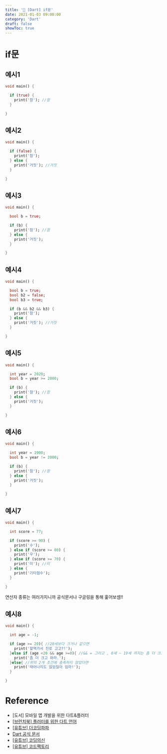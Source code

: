 ```yaml
---
title: '📖 [Dart] if문'
date: 2021-01-03 09:00:00
category: 'Dart'
draft: false
showToc: true
---
```


# if문

## 예시1

```dart
void main() {

  if (true) {
    print('참'); //참
  }

}
```

## 예시2

```dart
void main() {

  if (false) {
    print('참');
  } else {
    print('거짓'); //거짓
  }

}
```

## 예시3

```dart
void main() {

  bool b = true;

  if (b) {
    print('참'); //참
  } else {
    print('거짓');
  }

}
```

## 예시4

```dart
void main() {

  bool b = true;
  bool b2 = false;
  bool b3 = true;

  if (b && b2 && b3) {
    print('참');
  } else {
    print('거짓'); //거짓
  }

}
```

## 예시5

```dart
void main() {

  int year = 2020;
  bool b = year >= 2000;

  if (b) {
    print('참'); //참
  } else {
    print('거짓');
  }

}
```

## 예시6

```dart
void main() {

  int year = 1900;
  bool b = year != 2000;

  if (b) {
    print('참'); //참
  } else {
    print('거짓');
  }

}
```

## 예시7

```dart
void main() {

  int score = 77;

  if (score >= 90) {
    print('수');
  } else if (score >= 80) {
    print('우');
  } else if (score >= 70) {
    print('미'); //미
  } else {
    print('기타점수');
  }

}
```

연산자 종류는 여러가지니까 공식문서나 구글링을 통해 훑어보셈!!

## 예시8

```dart
void main() {

  int age = -1;

  if (age >= 20){ //20세보다 크거나 같으면
    print('할맥가서 진로 고고?!');
  }else if (age <20 && age >=0){ //&& = 그리고 , 0세 ~ 19세 까지는 좀 더 크고 와라!
    print('좀 더 크고 와라.');
  }else{ //위의 2개 조건에 충족하지 않았다면
    print('태어나지도 않았잖아 임마!');
  }

}
```

# Reference

- [도서] 모바일 앱 개발을 위한 다트&플러터
- [[브런치북] 플러터를 위한 다트 언어](https://brunch.co.kr/brunchbook/dartforflutter)
- [[유튜브] 더코딩파파](https://www.youtube.com/channel/UCUH2DSbsNUz2sW3kBNn4ibw?sub_confirmation=1)
- [Dart 공식 문서](https://dart.dev/guides/language/language-tour)
- [[유튜브] 코딩의신](https://www.youtube.com/channel/UCdgj6CLA8xpOjJUu_PTPxXw)
- [[유튜브] 코드팩토리](https://www.youtube.com/channel/UCxZ2AlaT0hOmxzZVbF_j_Sw)
